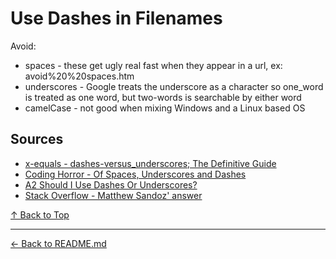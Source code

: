 # Use Dashes in Filenames

Avoid:

* spaces - these get ugly real fast when they appear in a url, ex: avoid%20%20spaces.htm
* underscores - Google treats the underscore as a character so one_word is treated as one word, but two-words is searchable by either word
* camelCase - not good when mixing Windows and a Linux based OS

## Sources

* [x-equals - dashes-versus_underscores; The Definitive Guide](https://x-equals.com/dashes-versus-underscores/)
* [Coding Horror - Of Spaces, Underscores and Dashes](https://blog.codinghorror.com/of-spaces-underscores-and-dashes/)
* [A2 Should I Use Dashes Or Underscores?](https://www.a2hosting.com/blog/dashes-vs-underscores/)
* [Stack Overflow - Matthew Sandoz' answer](https://stackoverflow.com/questions/11947587/is-there-a-naming-convention-for-git-repositories#answer-30529354)

[&#8593; Back to Top](#)

---

[&#8592; Back to README.md](../README.md)
